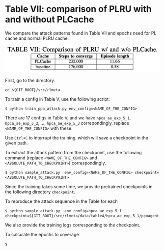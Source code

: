 # Table VII: comparison of PLRU with and without PLCache

We compare the attack patterns found in Table VII and epochs need for PL cache and normal PLRU cache.


![](../../fig/table7.png)

First, go to the directory.

```
cd ${GIT_ROOT}/src/rlmeta
```

To train a config in Table V, use the following script:

```
$ python train_ppo_attack.py env_config=<NAME_OF_THE_CONFIG>
```

There are 17 configs in Table V, and we have ```hpca_ae_exp_5_1```, ```hpca_ae_exp_5_2```, ..., ```hpca_ae_exp_5_3``` correpondingly, replace ```<NAME_OF_THE_CONFIG>``` with these.

Use ```Ctrl+C``` to interrupt the training, which will save a checkpoint in the given path.

To extract the attack pattern from the checkpoint, use the following command (replace ```<NAME_OF_THE_CONFIG>``` and ```<ABSOLUTE_PATH_TO_CHECKPOINT>```) correspondingly.

```
$ python sample_attack.py  env_config=<NAME_OF_THE_CONFIG> checkpoint=<ABSOLUTE_PATH_TO_CHECKPOINT>
```

Since the training takes some time, we provide pretrained checkpoints in the following directory ```checkpoint```. 

To reproduce the attack sequence in the Table for each

```
$ python sample_attack.py  env_config=hpca_ae_exp_5_1 checkpoint=${GIT_ROOT}/src/rlmeta/data/table4/hpca_ae_exp_5_1/ppoagent.pth
```

We also provide the training logs corresponding to the checkpoint.

To calculate the epochs to coverage

```
$